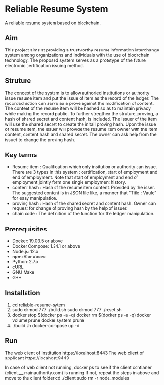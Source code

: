 # Reliable Resume System
 A reliable resume system based on blockchain.

## Aim
 This project aims at providing a trustworthy resume information interchange system among organizations and individuals with the use of blockchain technology. The proposed system serves as a prototype of the future electronic certification issuing method.

## Struture
 The concept of the system is to allow authoried institutions or authority issue resume item and put the issue of item as the record of the ledger. The recorded action can serve as a prove against the modification of content. The content of the resume item will be hashed so as to maintain privacy while making the record public.
 To further stregthen the struture, proving, a hash of shared secret and content hash, is included. The issuer of the item will use the shared secret to create the initail proving hash. Upon the issue of resume item, the issuer will provide the resume item owner with the item content, content hash and shared secret. The owner can ask help from the issuet to change the proving hash.
## Key terms
 - Resume item : Qualification which only insitution or authority can issue. There are 3 types in this system : certification, start of employment and end of employment. Note that start of employment and end of employment jointly form one single employment history.
 - content hash : Hash of the resume item content. Provided by the isser. The suggested content is in JSON file like, a manner that "Title : Vaule" for easy manipulation.
 - proving hash : Hash of the shared secret and content hash. Owner can request for change of proving hash by the help of issuer.
 - chain code : The definition of the function for the ledger manipulation.
## Prerequisites
 - Docker: 19.03.5 or above
 - Docker Compose: 1.24.1 or above
 - Node.js: 12.x
 - npm: 6 or above
 - Python: 2.7.x
 - cURL
 - GNU Make
 - G++
## Installation
1. cd reliable-resume-sytem
2. sudo chmod 777 ./build.sh
   sudo chmod 777 ./reset.sh
3. docker stop $(docker ps -a -q)
   docker rm $(docker ps -a -q)
   docker volume prune
   docker system prune
4. ./build.sh
   docker-compose up -d
## Run
The web client of institution
https://localhost:8443
The web client of applicant
https://locahost:9443

In case of web client not running, docker ps to see if the client contianer (client.__.mainauthority.com) is running
If not, repeat the steps in above and move to the client folder
cd ./client
sudo rm -r node_modules
